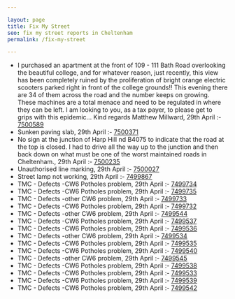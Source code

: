 ```yaml
---

layout: page
title: Fix My Street
seo: fix my street reports in Cheltenham
permalink: /fix-my-street

---
```


<!-- fix_marker starts -->

- I purchased an apartment at the front of 109 - 111 Bath Road overlooking the beautiful college, and for whatever reason, just recently, this view has been completely ruined by the proliferation of bright orange electric scooters parked right in front of the college grounds!! This evening there are 34 of them across the road and the number keeps on growing. These machines are a total menace and need to be regulated in where they can be left. I am looking to you, as a tax payer, to please get to grips with this epidemic... Kind regards Matthew Millward, 29th April :- [7500589](https://www.fixmystreet.com/report/7500589)
- Sunken paving slab, 29th April :- [7500371](https://www.fixmystreet.com/report/7500371)
- No sign at the junction of Harp Hill nd B4075 to indicate that the road at the top is closed. I had to drive all the way up to the junction and then back down on what must be one of the worst maintained roads in Cheltenham., 29th April :- [7500235](https://www.fixmystreet.com/report/7500235)
- Unauthorised line marking, 29th April :- [7500027](https://www.fixmystreet.com/report/7500027)
- Street lamp not working, 29th April :- [7499867](https://www.fixmystreet.com/report/7499867)
- TMC - Defects -CW6 Potholes  problem, 29th April :- [7499734](https://www.fixmystreet.com/report/7499734)
- TMC - Defects -CW6 Potholes  problem, 29th April :- [7499735](https://www.fixmystreet.com/report/7499735)
- TMC - Defects -other CW6 problem, 29th April :- [7499733](https://www.fixmystreet.com/report/7499733)
- TMC - Defects -CW6 Potholes  problem, 29th April :- [7499732](https://www.fixmystreet.com/report/7499732)
- TMC - Defects -other CW6 problem, 29th April :- [7499544](https://www.fixmystreet.com/report/7499544)
- TMC - Defects -CW6 Potholes  problem, 29th April :- [7499537](https://www.fixmystreet.com/report/7499537)
- TMC - Defects -CW6 Potholes  problem, 29th April :- [7499536](https://www.fixmystreet.com/report/7499536)
- TMC - Defects -other CW6 problem, 29th April :- [7499534](https://www.fixmystreet.com/report/7499534)
- TMC - Defects -CW6 Potholes  problem, 29th April :- [7499535](https://www.fixmystreet.com/report/7499535)
- TMC - Defects -CW6 Potholes  problem, 29th April :- [7499540](https://www.fixmystreet.com/report/7499540)
- TMC - Defects -other CW6 problem, 29th April :- [7499545](https://www.fixmystreet.com/report/7499545)
- TMC - Defects -CW6 Potholes  problem, 29th April :- [7499538](https://www.fixmystreet.com/report/7499538)
- TMC - Defects -CW6 Potholes  problem, 29th April :- [7499533](https://www.fixmystreet.com/report/7499533)
- TMC - Defects -CW6 Potholes  problem, 29th April :- [7499539](https://www.fixmystreet.com/report/7499539)
- TMC - Defects -CW6 Potholes  problem, 29th April :- [7499542](https://www.fixmystreet.com/report/7499542)

<!-- fix_marker ends -->